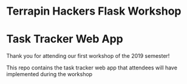 # Terrapin Hackers Flask Workshop
# Task Tracker Web App

Thank you for attending our first workshop of the 2019 semester!

This repo contains the task tracker web app that attendees will have implemented during the workshop
